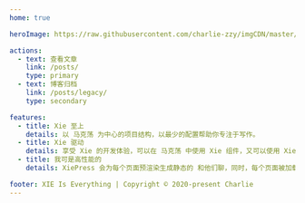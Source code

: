 ```yaml
---
home: true

heroImage: https://raw.githubusercontent.com/charlie-zzy/imgCDN/master/favicon.png

actions:
  - text: 查看文章
    link: /posts/
    type: primary
  - text: 博客归档
    link: /posts/legacy/
    type: secondary

features:
  - title: Xie 至上
    details: 以 马克荡 为中心的项目结构，以最少的配置帮助你专注于写作。
  - title: Xie 驱动
    details: 享受 Xie 的开发体验，可以在 马克荡 中使用 Xie 组件，又可以使用 Xie 来开发自定义主题。
  - title: 我可是高性能的
    details: XiePress 会为每个页面预渲染生成静态的 和他们聊，同时，每个页面被加载的时候，将作为 SPA 运行。

footer: XIE Is Everything | Copyright © 2020-present Charlie
---
```


